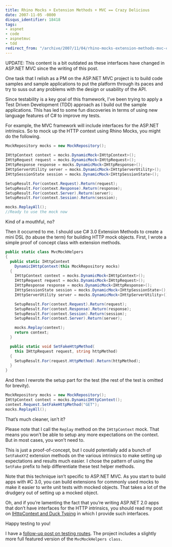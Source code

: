 ```yaml
---
title: Rhino Mocks + Extension Methods + MVC == Crazy Delicious
date: 2007-11-05 -0800
disqus_identifier: 18418
tags:
- aspnet
- code
- aspnetmvc
- tdd
redirect_from: "/archive/2007/11/04/rhino-mocks-extension-methods-mvc-crazy-delicious.aspx/"
---
```


UPDATE: This content is a bit outdated as these interfaces have changed
in ASP.NET MVC since the writing of this post.

One task that I relish as a PM on the ASP.NET MVC project is to build
code samples and sample applications to put the platform through its
paces and try to suss out any problems with the design or usability of
the API.

Since testability is a key goal of this framework, I’ve been trying to
apply a Test Driven Development (TDD) approach as I build out the sample
applications. This has led to some fun discoveries in terms of using new
language features of C\# to improve my tests.

For example, the MVC framework will include interfaces for the ASP.NET
intrinsics. So to mock up the HTTP context using Rhino Mocks, you might
do the following.

```csharp
MockRepository mocks = new MockRepository();
      
IHttpContext context = mocks.DynamicMock<IHttpContext>();
IHttpRequest request = mocks.DynamicMock<IHttpRequest>();
IHttpResponse response = mocks.DynamicMock<IHttpResponse>();
IHttpServerUtility server = mocks.DynamicMock<IHttpServerUtility>();
IHttpSessionState session = mocks.DynamicMock<IHttpSessionState>();

SetupResult.For(context.Request).Return(request);
SetupResult.For(context.Response).Return(response);
SetupResult.For(context.Server).Return(server);
SetupResult.For(context.Session).Return(session);

mocks.ReplayAll();
//Ready to use the mock now
```

Kind of a mouthful, no?

Then it occurred to me. I should use C\# 3.0 Extension Methods to create
a mini DSL (to abuse the term) for building HTTP mock objects. First, I
wrote a simple proof of concept class with extension methods.

```csharp
public static class MvcMockHelpers
{
  public static IHttpContext 
    DynamicIHttpContext(this MockRepository mocks)
  {
    IHttpContext context = mocks.DynamicMock<IHttpContext>();
    IHttpRequest request = mocks.DynamicMock<IHttpRequest>();
    IHttpResponse response = mocks.DynamicMock<IHttpResponse>();
    IHttpSessionState session = mocks.DynamicMock<IHttpSessionState>();
    IHttpServerUtility server = mocks.DynamicMock<IHttpServerUtility>();

    SetupResult.For(context.Request).Return(request);
    SetupResult.For(context.Response).Return(response);
    SetupResult.For(context.Session).Return(session);
    SetupResult.For(context.Server).Return(server);

    mocks.Replay(context);
    return context;
  }

  public static void SetFakeHttpMethod(
    this IHttpRequest request, string httpMethod)
  { 
    SetupResult.For(request.HttpMethod).Return(httpMethod);
  }
}
```

And then I rewrote the setup part for the test (the rest of the test is
omitted for brevity).

```csharp
MockRepository mocks = new MockRepository();
IHttpContext context = mocks.DynamicIHttpContext();
context.Request.SetFakeHttpMethod("GET");
mocks.ReplayAll();
```

That’s much cleaner, isn’t it?

Please note that I call the `Replay` method on the `IHttpContext` mock.
That means you won’t be able to setup any more expectations on the
context. But in most cases, you won’t need to.

This is just a proof-of-concept, but I could potentially add a bunch of
`SetFakeXYZ` extension methods on the various intrinsics to make setting
up expectations and results much easier. I chose the pattern of using
the `SetFake` prefix to help differentiate these test helper methods.

Note that this technique isn’t specific to ASP.NET MVC. As you start to
build apps with \#C 3.0, you can build extensions for commonly used
mocks to make it easier to write unit tests with mocked objects. That
takes a lot of the drudgery out of setting up a mocked object.

Oh, and if you’re lamenting the fact that you’re writing ASP.NET 2.0
apps that don’t have interfaces for the HTTP intrinsics, you should read
my post on [IHttpContext and Duck
Typing](https://haacked.com/archive/2007/09/09/ihttpcontext-and-other-interfaces-for-your-duck-typing-benefit.aspx "IHttpContext and other interfaces for your Duck Typing Benefit")
in which I provide such interfaces.

Happy testing to you!

I have a [follow-up post on testing
routes](https://haacked.com/archive/2007/12/17/testing-routes-in-asp.net-mvc.aspx "unit testing routes").
The project includes a slightly more full featured version of the
`MvcMockHelpers class. `

